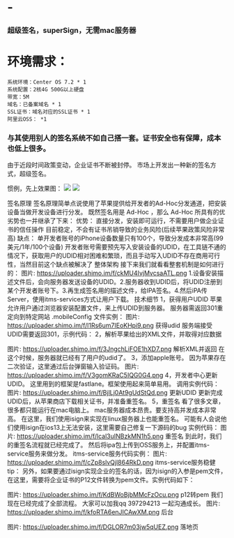 # -
### 超级签名，superSign，无需mac服务器

# 环境需求：

    系统环境：Center OS 7.2 * 1
    系统配置：2核4G 500G以上硬盘
    带宽：5M
    域名：已备案域名 * 1
    SSL证书：域名对应的SSL证书 * 1
    阿里云OSS： *1

### 与其使用别人的签名系统不如自己搭一套。证书安全也有保障，成本也低上很多。

由于近段时间政策变动，企业证书不断被封停。
市场上开发出一种新的签名方式，超级签名。

惯例，先上效果图：
![](https://raw.githubusercontent.com/wiki/oopww1992/ios-super-Sign/1.jpg)
![](https://raw.githubusercontent.com/wiki/oopww1992/ios-super-Sign/2.jpg)


签名原理
签名原理简单点说使用了苹果提供给开发者的Ad-Hoc分发通道，把安装设备当做开发设备进行分发。
既然签名用是 Ad-Hoc ，那么 Ad-Hoc 所具有的优劣势也一并继承了下来：
优势：
直接分发，安装即可运行，不需要用户做企业证书的信任操作  目前稳定，不会有证书吊销导致的业务风险(后续苹果政策风险非常高)
缺点：
单开发者账号的iPhone设备数量只有100个，导致分发成本非常高(99美元/1年/100个设备) 开发者账号需要预先写入安装设备的UDID，在工具链不通的情况下，获取用户的UDID相对困难和繁琐，而且手动写入UDID不存在商用可行性，当然目前这个缺点被解决了
整体架构
接下来我们就看看整套机制是如何进行的：
图片: https://uploader.shimo.im/f/ckMU4IvjMvcsaATL.png
1.设备安装描述文件后，会向服务器发送设备的UDID。2.服务器收到UDID后，将UDID注册到某个开发者账号下。3.再生成签名用的描述文件，给IPA签名。4.然后iPA传Server，使用itms-services方式让用户下载。
技术细节
1，获得用户UDID
苹果允许用户通过浏览器安装配置文件，来上传UDID到服务器。
服务器需返回301重定向到特定网站
.mobileConfig 文件实例：
图片: https://uploader.shimo.im/f/l1Rs6um7IEoKHpi9.png
获得udid
服务端接受UDID需要返回301，示例代码：
2，解析苹果给出的XML文件，并取得对应数据

图片: https://uploader.shimo.im/f/3JngchLiFOE1hXD7.png
解析XML并返回
在这个时候，服务器就已经有了用户的udid了。 
3，添加apple账号。
因为苹果存在二次验证，这里通过后台弹窗输入验证码。
图片: https://uploader.shimo.im/f/V3gomKRaC5IQG0G4.png
4，开发者中心更新UDID。
这里用到的框架是fastlane。框架使用起来简单易用。
调用实例代码：
图片: https://uploader.shimo.im/f/BjlLj0At9gUdStQd.png
更新UDID
更新完成UDID后，从苹果商店下载相关证书，并准备重签名。
5，重签名
看了很多文章，很多都只能运行在mac电脑上。  mac服务器成本昂贵。要支持高并发成本非常高。
在这里，我们使用isign来实现在linux服务器上也能重签名。
可能有人会说他们使用isign在ios13上无法安装，这里需要自己修复一下源码的bug
实例代码：
图片: https://uploader.shimo.im/f/lcal3uINBzkMN1h5.png
重签名
到此时，我们的重签名流程就已经完成了。
然后将ipa包上传到OSS服务上，并配置itms-service服务来做分发。
itms-service服务代码实例：
图片: https://uploader.shimo.im/f/cZp8slvQjl864RkD.png
itms-service服务稳健
tip：
另外，如果要通过isign实现企业的签名的话，因为isign的入参是pem文件，在这里，需要将企业证书的P12文件转换为pem文件。实例代码如下：

图片: https://uploader.shimo.im/f/KdBWoBjbMMcFzOcu.png
p12转pem
我们现在已经完成了全部流程。 大家可以加我qq 397294213 一起沟通成长。
图片: https://uploader.shimo.im/f/kfoRTA6enJICAwXM.png
后台

图片: https://uploader.shimo.im/f/DGLOR7m03jw5qUEZ.png
落地页

